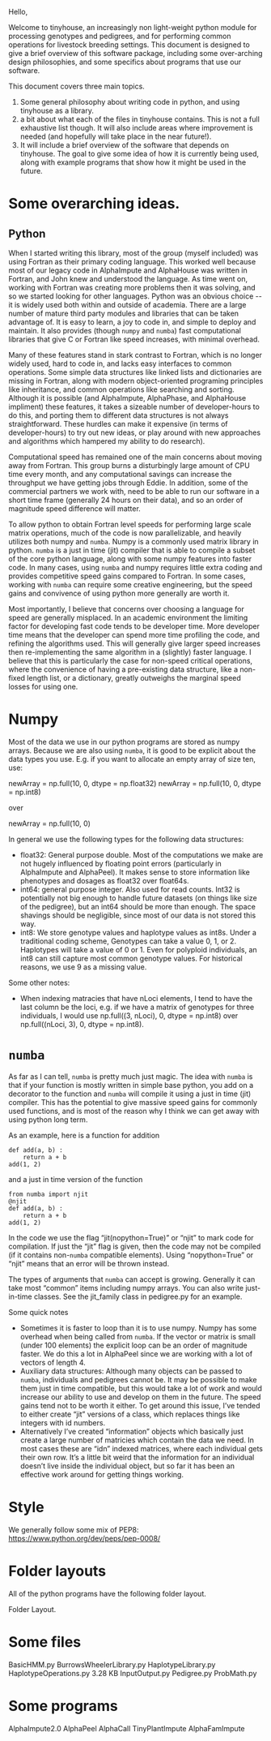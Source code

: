Hello,

Welcome to tinyhouse, an increasingly non light-weight python module for processing genotypes and pedigrees, and for performing common operations for livestock breeding settings. This document is designed to give a brief overview of this software package, including some over-arching design philosophies, and some specifics about programs that use our software.

This document covers three main topics.
1. Some general philosophy about writing code in python, and using tinyhouse as a library.
2. a bit about what each of the files in tinyhouse contains. This is not a full exhaustive list though. It will also include areas where improvement is needed (and hopefully will take place in the near future!).
3. It will include a brief overview of the software that depends on tinyhouse. The goal to give some idea of how it is currently being used, along with example programs that show how it might be used in the future.

Some overarching ideas.
======

Python
------

When I started writing this library, most of the group (myself included) was using Fortran as their primary coding language. This worked well because most of our legacy code in AlphaImpute and AlphaHouse was written in Fortran, and John knew and understood the language. As time went on, working with Fortran was creating more problems then it was solving, and so we started looking for other languages. Python was an obvious choice -- it is widely used both within and outside of academia. There are a large number of mature third party modules and libraries that can be taken advantage of. It is easy to learn, a joy to code in, and simple to deploy and maintain. It also provides (though `numpy` and `numba`) fast computational libraries that give C or Fortran like speed increases, with minimal overhead.

Many of these features stand in stark contrast to Fortran, which is no longer widely used, hard to code in, and lacks easy interfaces to common operations. Some simple data structures like linked lists and dictionaries are missing in Fortran, along with modern object-oriented programing principles like inheritance, and common operations like searching and sorting. Although it is possible (and AlphaImpute, AlphaPhase, and AlphaHouse impliment) these features, it takes a sizeable number of developer-hours to do this, and porting them to different data structures is not always straightforward. These hurdles can make it expensive (in terms of developer-hours) to try out new ideas, or play around with new approaches and algorithms which hampered my ability to do research).

Computational speed has remained one of the main concerns about moving away from Fortran. This group burns a disturbingly large amount of CPU time every month, and any computational savings can increase the throughput we have getting jobs through Eddie. In addition, some of the commercial partners we work with, need to be able to run our software in a short time frame (generally 24 hours on their data), and so an order of magnitude speed difference will matter.

To allow python to obtain Fortran level speeds for performing large scale matrix operations, much of the code is now parallelizable, and heavily utilizes both numpy and `numba`. Numpy is a commonly used matrix library in python. `numba` is a just in time (jit) compiler that is able to compile a subset of the core python language, along with some numpy features into faster code. In many cases, using `numba` and numpy requires little extra coding and provides competitive speed gains compared to Fortran. In some cases, working with `numba` can require some creative engineering, but the speed gains and convivence of using python more generally are worth it.

Most importantly, I believe that concerns over choosing a language for speed are generally misplaced. In an academic environment the limiting factor for developing fast code tends to be developer time. More developer time means that the developer can spend more time profiling the code, and refining the algorithms used. This will generally give larger speed increases then re-implementing the same algorithm in a (slightly) faster language. I believe that this is particularly the case for non-speed critical operations, where the convenience of having a pre-existing data structure, like a non-fixed length list, or a dictionary, greatly outweighs the marginal speed losses for using one.  
 
Numpy
=====

Most of the data we use in our python programs are stored as numpy arrays. Because we are also using `numba`, it is good to be explicit about the data types you use. E.g. if you want to allocate an empty array of size ten, use:

newArray = np.full(10, 0, dtype = np.float32)
newArray = np.full(10, 0, dtype = np.int8)

over 

newArray = np.full(10, 0)

In general we use the following types for the following data structures:

* float32: General purpose double. Most of the computations we make are not hugely influenced by floating point errors (particularly in AlphaImpute and AlphaPeel). It makes sense to store information like phenotypes and dosages as float32 over float64s.
* int64: general purpose integer. Also used for read counts. Int32 is potentially not big enough to handle future datasets (on things like size of the pedigree), but an int64 should be more than enough. The space shavings should be negligible, since most of our data is not stored this way.
* int8: We store genotype values and haplotype values as int8s. Under a traditional coding scheme, Genotypes can take a value 0, 1, or 2. Haplotypes will take a value of 0 or 1. Even for polyploid individuals, an int8 can still capture most common genotype values. For historical reasons, we use 9 as a missing value.

Some other notes:

* When indexing matracies that have nLoci elements, I tend to have the last column be the loci, e.g. if we have a matrix of genotypes for three individuals, I would use np.full((3, nLoci), 0, dtype = np.int8) over np.full((nLoci, 3), 0, dtype = np.int8).


`numba`
===

As far as I can tell, `numba` is pretty much just magic. The idea with `numba` is that if your function is mostly written in simple base python, you add on a decorator to the function and `numba` will compile it using a just in time (jit) compiler. This has the potential to give massive speed gains for commonly used functions, and is most of the reason why I think we can get away with using python long term.

As an example, here is a function for addition

```
def add(a, b) :
    return a + b
add(1, 2)
```

and a just in time version of the function

```
from numba import njit 
@njit
def add(a, b) :
    return a + b
add(1, 2)
```

In the code we use the flag “jit(nopython=True)” or “njit” to mark code for compilation. If just the “jit” flag is given, then the code may not be compiled (if it contains non-`numba` compatible elements). Using “nopython=True” or “njit” means that an error will be thrown instead.

The types of arguments that `numba` can accept is growing. Generally it can take most “common” items including numpy arrays. You can also write just-in-time classes. See the jit_family class in pedigree.py for an example.

Some quick notes
* Sometimes it is faster to loop than it is to use numpy. Numpy has some overhead when being called from `numba`. If the vector or matrix is small (under 100 elements) the explicit loop can be an order of magnitude faster. We do this a lot in AlphaPeel since we are working with a lot of vectors of length 4.
* Auxiliary data structures: Although many objects can be passed to `numba`, individuals and pedigrees cannot be. It may be possible to make them just in time compatible, but this would take a lot of work and would increase our ability to use and develop on them in the future. The speed gains tend not to be worth it either. To get around this issue, I’ve tended to either create “jit” versions of a class, which replaces things like integers with id numbers.  
* Alternatively I’ve created “information” objects which basically just create a large number of matricies which contain the data we need. In most cases these are “idn” indexed matrices, where each individual gets their own row. It’s a little bit weird that the information for an individual doesn’t live inside the individual object, but so far it has been an effective work around for getting things working.

Style
===

We generally follow some mix of PEP8: https://www.python.org/dev/peps/pep-0008/

Folder layouts
==============

All of the python programs have the following folder layout.

Folder Layout.


Some files
==========

BasicHMM.py 
BurrowsWheelerLibrary.py
HaplotypeLibrary.py 
HaplotypeOperations.py  3.28 KB 
InputOutput.py
Pedigree.py
ProbMath.py

Some programs 
===
AlphaImpute2.0
AlphaPeel
AlphaCall
TinyPlantImpute
AlphaFamImpute


